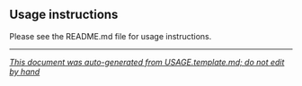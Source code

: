 
<!-- START-INCLUDE:repo-usage.md -->

## Usage instructions

Please see the README.md file for usage instructions.


<!-- END-INCLUDE:repo-usage.md -->


---

*[This document was auto-generated from USAGE.template.md; do not edit by hand](https://github.com/fortify/shared-doc-resources/blob/main/USAGE.md)*
